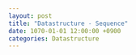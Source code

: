 ```yaml
---
layout: post
title: "Datastructure - Sequence"
date: 1070-01-01 12:00:00 +0900
categories: Datastructure
---
```


